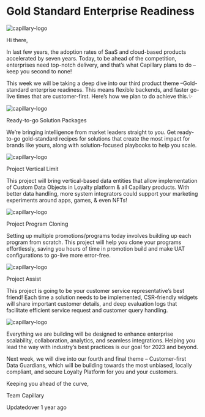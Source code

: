 # Gold Standard Enterprise Readiness

![capillary-logo](https://s3.amazonaws.com/fileservice.in/intouch_creative_assets/06a7f379-0725-45c0-9f37-926b2ebc.png)

Hi there,

In last few years, the adoption rates of SaaS and cloud-based products accelerated by seven years. Today, to be ahead of the competition, enterprises need top-notch delivery, and that’s what Capillary plans to do – keep you second to none!

This week we will be taking a deep dive into our third product theme –Gold-standard enterprise readiness. This means flexible backends, and faster go-live times that are customer-first. Here’s how we plan to do achieve this.✨

![capillary-logo](https://s3.amazonaws.com/fileservice.in/intouch_creative_assets/a94bbeac-a635-457e-ba89-bc6b8a35.png)

Ready-to-go Solution Packages

We’re bringing intelligence from market leaders straight to you. Get ready-to-go gold-standard recipes for solutions that create the most impact for brands like yours, along with solution-focused playbooks to help you scale.

![capillary-logo](https://s3.amazonaws.com/fileservice.in/intouch_creative_assets/fc614223-55b0-4cb1-9f48-0a6c7078.png)

Project Vertical Limit

This project will bring vertical-based data entities that allow implementation of Custom Data Objects in Loyalty platform & all Capillary products. With better data handling, more system integrators could support your marketing experiments around apps, games, & even NFTs!

![capillary-logo](https://s3.amazonaws.com/fileservice.in/intouch_creative_assets/11fe0d3a-2877-4825-99cd-ea763c39.png)

Project Program Cloning

Setting up multiple promotions/programs today involves building up each program from scratch. This project will help you clone your programs effortlessly, saving you hours of time in promotion build and make UAT configurations to go-live more error-free.

![capillary-logo](https://s3.amazonaws.com/fileservice.in/intouch_creative_assets/12ef9316-2b0a-428c-b9a9-e0a701e5.png)

Project Assist

This project is going to be your customer service representative’s best friend! Each time a solution needs to be implemented, CSR-friendly widgets will share important customer details, and deep evaluation logs that facilitate efficient service request and customer query handling.

![capillary-logo](https://s3.amazonaws.com/fileservice.in/intouch_creative_assets/c0ac1e16-88ac-405d-9117-5703a6d2.png)

Everything we are building will be designed to enhance enterprise scalability, collaboration, analytics, and seamless integrations. Helping you lead the way with industry’s best practices is our goal for 2023 and beyond.

Next week, we will dive into our fourth and final theme – Customer-first Data Guardians, which will be building towards the most unbiased, locally compliant, and secure Loyalty Platform for you and your customers.

Keeping you ahead of the curve,

Team Capillary

Updatedover 1 year ago